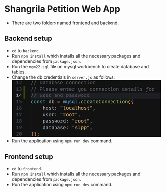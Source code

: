 # Shangrila Petition Web App

- There are two folders named frontend and backend.

## Backend setup

- `cd` to `backend`.
- Run `npm install` which installs all the necessary packages and dependencies from `package.json`.
- Run the `mgm22.sql` file on mysql workbench to create database and tables.
- Change the db credentials in `server.js` as follows:
  ![alt text](credentials.png)
- Run the application using `npm run dev` command.

## Frontend setup

- `cd` to `frontend`.
- Run `npm install` which installs all the necessary packages and dependencies from `package.json`.
- Run the application using `npm run dev` command.
